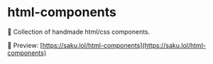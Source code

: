 # html-components
🎁 Collection of handmade html/css components.

🔗 Preview: [https://saku.lol/html-components](https://saku.lol/html-components)
